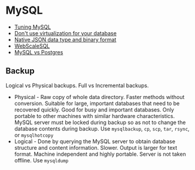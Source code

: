 # MySQL

* [Tuning MySQL](http://blog.codesherpas.com/on_the_path/2011/03/tuning-mysql.html)
* [Don't use virtualization for your database](https://signalvnoise.com/posts/1819-basecamp-now-with-more-vroom)
* [Native JSON data type and binary format](http://mysqlserverteam.com/json-labs-release-native-json-data-type-and-binary-format/)
* [WebScaleSQL](http://webscalesql.org/)
* [MySQL vs Postgres](https://news.ycombinator.com/item?id=9586504)

## Backup

Logical vs Physical backups. Full vs Incremental backups.

* Physical - Raw copy of whole data directory. Faster methods without conversion. Suitable for large, important databases that need to be recovered quickly. Good for busy and important databases. Only portable to other machines with similar hardware characteristics. MySQL server must be locked during backup so as not to change the database contents during backup. Use `mysqlbackup`, `cp`, `scp`, `tar`, `rsync`, or `mysqlhotcopy`
* Logical - Done by querying the MySQL server to obtain database structure and content information. Slower. Output is larger for text format. Machine independent and highly portable. Server is not taken offline. Use `mysqldump`

